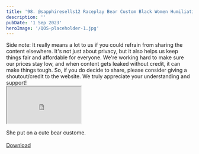 ```yaml
---
title: '98. @sapphiresells12 Raceplay Bear Custom Black Women Humiliation'
description: ''
pubDate: '1 Sep 2023'
heroImage: '/QOS-placeholder-1.jpg'
---
```

<div class="video_paragraph_header"> Side note: It really means a lot to us if you could refrain from sharing the content elsewhere. It's not just about privacy, but it also helps us keep things fair and affordable for everyone. We're working hard to make sure our prices stay low, and when content gets leaked without credit, it can make things tough. So, if you do decide to share, please consider giving a shoutout/credit to the website. We truly appreciate your understanding and support!</div>

<iframe src="https://drive.google.com/file/d/1qp2h3aNiDx7VKW0m8XRVgrgyWfa53s9q/preview" width="200" height="100" allow="autoplay" allowfullscreen="allowfullscreen"></iframe>

She put on a cute bear custome.
<br>
<br>
<a class="read_more" href="https://drive.google.com/file/d/1qp2h3aNiDx7VKW0m8XRVgrgyWfa53s9q/view?usp=sharing">Download</a>